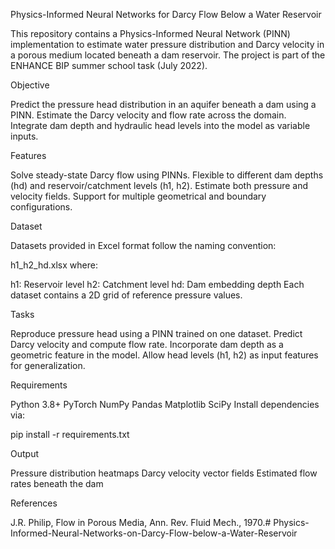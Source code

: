 Physics-Informed Neural Networks for Darcy Flow Below a Water Reservoir

This repository contains a Physics-Informed Neural Network (PINN) implementation to estimate water pressure distribution and Darcy velocity in a porous medium located beneath a dam reservoir. The project is part of the ENHANCE BIP summer school task (July 2022).

Objective

Predict the pressure head distribution in an aquifer beneath a dam using a PINN.
Estimate the Darcy velocity and flow rate across the domain.
Integrate dam depth and hydraulic head levels into the model as variable inputs.

Features

Solve steady-state Darcy flow using PINNs.
Flexible to different dam depths (hd) and reservoir/catchment levels (h1, h2).
Estimate both pressure and velocity fields.
Support for multiple geometrical and boundary configurations.

Dataset

Datasets provided in Excel format follow the naming convention:

h1_h2_hd.xlsx
where:

h1: Reservoir level
h2: Catchment level
hd: Dam embedding depth
Each dataset contains a 2D grid of reference pressure values.

Tasks

Reproduce pressure head using a PINN trained on one dataset.
Predict Darcy velocity and compute flow rate.
Incorporate dam depth as a geometric feature in the model.
Allow head levels (h1, h2) as input features for generalization.

Requirements

Python 3.8+
PyTorch
NumPy
Pandas
Matplotlib
SciPy
Install dependencies via:

pip install -r requirements.txt

 Output

Pressure distribution heatmaps
Darcy velocity vector fields
Estimated flow rates beneath the dam

References

J.R. Philip, Flow in Porous Media, Ann. Rev. Fluid Mech., 1970.# Physics-Informed-Neural-Networks-on-Darcy-Flow-below-a-Water-Reservoir
